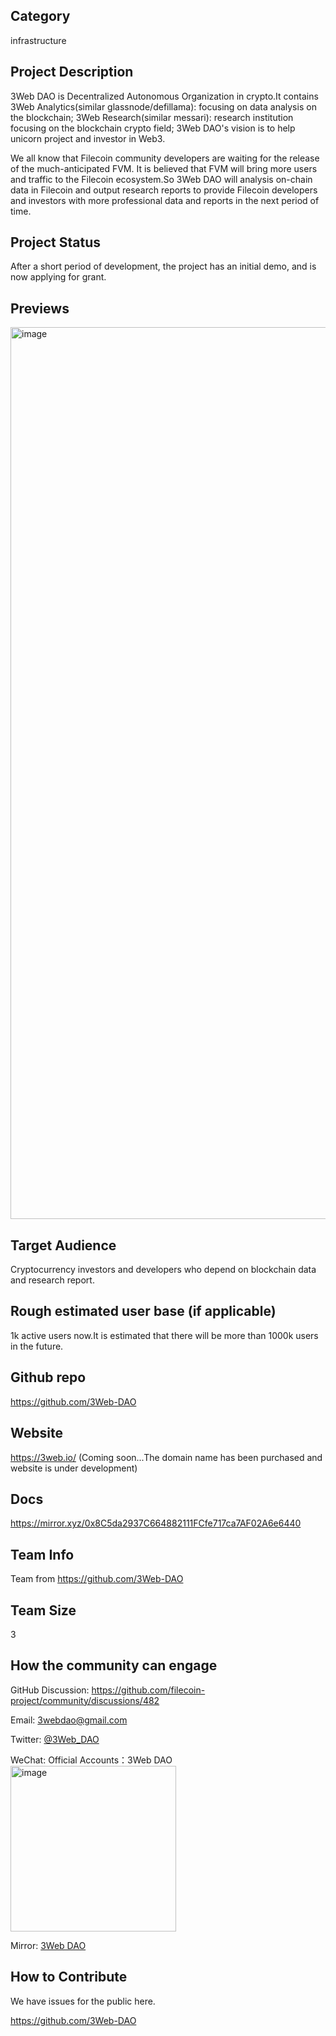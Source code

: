
## Category 

infrastructure


## Project Description

3Web DAO is Decentralized Autonomous Organization in crypto.It contains 
3Web Analytics(similar glassnode/defillama): focusing on data analysis on the blockchain; 
3Web Research(similar messari): research institution focusing on the blockchain crypto field;
3Web DAO's vision is to help unicorn project and investor in Web3.

We all know that Filecoin community developers are waiting for the release of the much-anticipated FVM. It is believed that FVM will bring more users and traffic to the Filecoin ecosystem.So 3Web DAO will analysis on-chain data in Filecoin and output research reports to provide Filecoin developers and investors with more professional data and reports in the next period of time. 

## Project Status

After a short period of development, the project has an initial demo, and is now applying for grant.

## Previews

<img width="1427" alt="image" src="https://user-images.githubusercontent.com/90612055/155948446-3b162aa4-d835-4153-b153-eb6d5de30dd6.png">



## Target Audience

Cryptocurrency investors and developers who depend on blockchain data and research report.

## Rough estimated user base (if applicable)

1k active users now.It is estimated that there will be more than 1000k users in the future.

## Github repo

https://github.com/3Web-DAO

## Website

https://3web.io/  (Coming soon...The domain name has been purchased and website is under development)

## Docs

https://mirror.xyz/0x8C5da2937C664882111FCfe717ca7AF02A6e6440

## Team Info

Team from https://github.com/3Web-DAO


## Team Size  

3

## How the community can engage

GitHub Discussion: https://github.com/filecoin-project/community/discussions/482

Email: 3webdao@gmail.com
  
Twitter: [@3Web_DAO](https://twitter.com/3Web_DAO)

WeChat: Official Accounts：3Web DAO
<img width="265" alt="image" src="https://user-images.githubusercontent.com/90612055/155947785-6a503363-7bed-4e3a-88b2-3f5f973dd427.png">


Mirror: [3Web DAO](https://mirror.xyz/0x8C5da2937C664882111FCfe717ca7AF02A6e6440)


## How to Contribute

We have issues for the public here.

https://github.com/3Web-DAO
